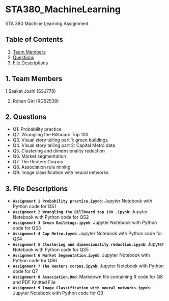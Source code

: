 # STA380_MachineLearning
STA 380 Machine Learning Assignment 

## Table of Contents
1. [Team Members](#1-team_members)
2. [Questions](#2-questions)
3. [File Descriptions](#3-file-descriptions)
​
## 1. Team Members
1.Saaket Joshi (SSJ778)

2. Rohan Giri (RG52539)

## 2. Questions
- Q1. Probability practice
- Q2. Wrangling the Billboard Top 100
- Q3. Visual story telling part 1: green buildings
- Q4. Visual story telling part 2: Capital Metro data
- Q5. Clustering and dimensionality reduction
- Q6. Market segmentation
- Q7. The Reuters Corpus
- Q8. Association rule mining
- Q9. Image classification with neural networks

## 3. File Descriptions
- **`Assignment 1 Probability practice.ipynb`**: Jupyter Notebook with Python code for QS1
- **`Assignment 2 Wrangling the Billboard top 100 .ipynb`**: Jupyter Notebook with Python code for QS2
- **`Assignment 3 Green Buildings.ipynb`**: Jupyter Notebook with Python code for QS3
- **`Assignment 4 Cap Metro.ipynb`**: Jupyter Notebook with Python code for QS4
- **`Assignment 5 Clustering and dimensionality reduction.ipynb`**: Jupyter Notebook with Python code for QS5
- **`Assignment 6 Market Segmentation.ipynb`**: Jupyter Notebook with Python code for QS6
- **`Assignment 7 The Reuters corpus.ipynb`**: Jupyter Notebook with Python code for Q7
- **`Assignment 8 Association.Rmd`**: Markdown file containing R code for Q8 and PDF Knitted File
- **`Assignment 9 Image Classification with neural networks.ipynb`**: Jupyter Notebook with Python code for Q9



